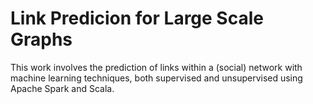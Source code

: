 # Link Predicion for Large Scale Graphs
This work involves the prediction of links within a (social) network with machine learning techniques, both supervised and unsupervised using Apache Spark and Scala.
